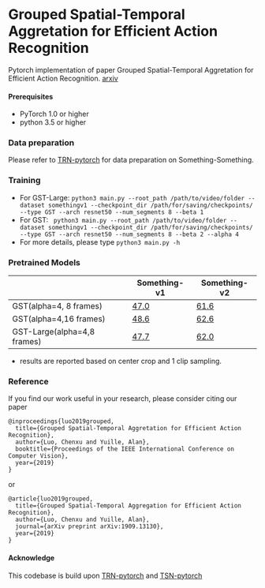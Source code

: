 # Grouped Spatial-Temporal Aggretation for Efficient Action Recognition

Pytorch implementation of paper Grouped Spatial-Temporal Aggretation for Efficient Action Recognition. [arxiv](https://arxiv.org/abs/1909.13130)


#### Prerequisites
* PyTorch 1.0 or higher
* python 3.5 or higher

### Data preparation
Please refer to [TRN-pytorch](https://github.com/metalbubble/TRN-pytorch) for data preparation on Something-Something.

### Training
* For GST-Large:
`python3 main.py --root_path /path/to/video/folder --dataset somethingv1 --checkpoint_dir /path/for/saving/checkpoints/  --type GST --arch resnet50 --num_segments 8 --beta 1`
* For GST:
` python3 main.py --root_path /path/to/video/folder --dataset somethingv1 --checkpoint_dir /path/for/saving/checkpoints/  --type GST --arch resnet50 --num_segments 8 --beta 2 --alpha 4`
* For more details, please type `python3 main.py -h`

### Pretrained Models
  |                              | Something-v1 | Something-v2 |
  |------------------------------| -------------| -------------|
  |GST(alpha=4, 8 frames)        | [47.0]()     |  [61.6]()    |
  |GST(alpha=4,16 frames)        | [48.6]()     |  [62.6]()    |
  |GST-Large(alpha=4,8 frames)   | [47.7](https://drive.google.com/file/d/1F_vRndVOJPmOmeyw0k9zQM8pc4XgnewU/view?usp=sharing)     |  [62.0]()    |
  
 * results are reported based on center crop  and 1 clip sampling. 




### Reference
If you find our work useful in your research, please consider citing our paper
```
@inproceedings{luo2019grouped,
  title={Grouped Spatial-Temporal Aggretation for Efficient Action Recognition},
  author={Luo, Chenxu and Yuille, Alan},
  booktitle={Proceedings of the IEEE International Conference on Computer Vision},
  year={2019}
} 
```
or
```
@article{luo2019grouped,
  title={Grouped Spatial-Temporal Aggregation for Efficient Action Recognition},
  author={Luo, Chenxu and Yuille, Alan},
  journal={arXiv preprint arXiv:1909.13130},
  year={2019}
}
```

#### Acknowledge
This codebase is build upon [TRN-pytorch](https://github.com/metalbubble/TRN-pytorch) and [TSN-pytorch](https://github.com/yjxiong/tsn-pytorch)




